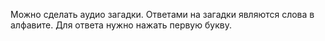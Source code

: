 Можно сделать аудио загадки. Ответами на загадки являются слова в алфавите. Для ответа нужно нажать первую букву.
